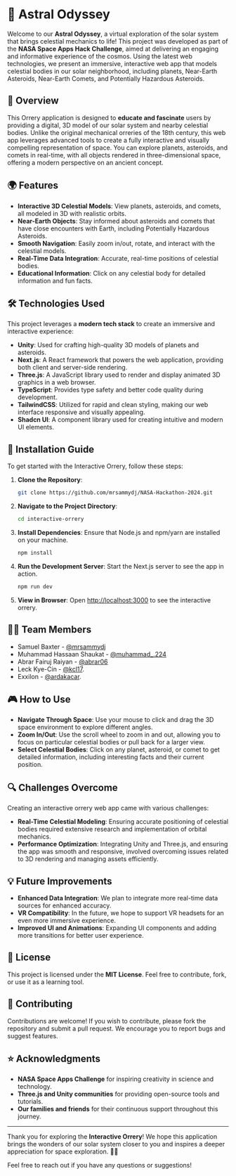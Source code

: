 # 🌌 Astral Odyssey

Welcome to our **Astral Odyssey**, a virtual exploration of the solar system that brings celestial mechanics to life! This project was developed as part of the **NASA Space Apps Hack Challenge**, aimed at delivering an engaging and informative experience of the cosmos. Using the latest web technologies, we present an immersive, interactive web app that models celestial bodies in our solar neighborhood, including planets, Near-Earth Asteroids, Near-Earth Comets, and Potentially Hazardous Asteroids.

## 🚀 Overview

This Orrery application is designed to **educate and fascinate** users by providing a digital, 3D model of our solar system and nearby celestial bodies. Unlike the original mechanical orreries of the 18th century, this web app leverages advanced tools to create a fully interactive and visually compelling representation of space. You can explore planets, asteroids, and comets in real-time, with all objects rendered in three-dimensional space, offering a modern perspective on an ancient concept.

## 🌍 Features

- **Interactive 3D Celestial Models**: View planets, asteroids, and comets, all modeled in 3D with realistic orbits.
- **Near-Earth Objects**: Stay informed about asteroids and comets that have close encounters with Earth, including Potentially Hazardous Asteroids.
- **Smooth Navigation**: Easily zoom in/out, rotate, and interact with the celestial models.
- **Real-Time Data Integration**: Accurate, real-time positions of celestial bodies.
- **Educational Information**: Click on any celestial body for detailed information and fun facts.

## 🛠️ Technologies Used

This project leverages a **modern tech stack** to create an immersive and interactive experience:

- **Unity**: Used for crafting high-quality 3D models of planets and asteroids.
- **Next.js**: A React framework that powers the web application, providing both client and server-side rendering.
- **Three.js**: A JavaScript library used to render and display animated 3D graphics in a web browser.
- **TypeScript**: Provides type safety and better code quality during development.
- **TailwindCSS**: Utilized for rapid and clean styling, making our web interface responsive and visually appealing.
- **Shadcn UI**: A component library used for creating intuitive and modern UI elements.

## 📜 Installation Guide

To get started with the Interactive Orrery, follow these steps:

1. **Clone the Repository**:
    ```bash
    git clone https://github.com/mrsammydj/NASA-Hackathon-2024.git
    ```
2. **Navigate to the Project Directory**:
    ```bash
    cd interactive-orrery
    ```
3. **Install Dependencies**: Ensure that Node.js and npm/yarn are installed on your machine.
    ```bash
    npm install
    ```
4. **Run the Development Server**: Start the Next.js server to see the app in action.
    ```bash
    npm run dev
    ```
5. **View in Browser**: Open [http://localhost:3000](http://localhost:3000) to see the interactive orrery.

## 🧑‍🚀 Team Members

- Samuel Baxter - [@mrsammydj](https://github.com/mrsammydj)
- Muhammad Hassaan Shaukat - [@muhammad_.224](https://github.com/muhammad-hassaan-y2)
- Abrar Fairuj Raiyan - [@abrar06](https://github.com/MadCoderme)
- Leck Kye-Cin - [@kcl17](https://github.com/algorathem).
- Exxilon - [@ardakacar](https://github.com/ardakacar).

## 🎮 How to Use

- **Navigate Through Space**: Use your mouse to click and drag the 3D space environment to explore different angles.
- **Zoom In/Out**: Use the scroll wheel to zoom in and out, allowing you to focus on particular celestial bodies or pull back for a larger view.
- **Select Celestial Bodies**: Click on any planet, asteroid, or comet to get detailed information, including interesting facts and their current position.

## 🔍 Challenges Overcome

Creating an interactive orrery web app came with various challenges:

- **Real-Time Celestial Modeling**: Ensuring accurate positioning of celestial bodies required extensive research and implementation of orbital mechanics.
- **Performance Optimization**: Integrating Unity and Three.js, and ensuring the app was smooth and responsive, involved overcoming issues related to 3D rendering and managing assets efficiently.

## 💡 Future Improvements

- **Enhanced Data Integration**: We plan to integrate more real-time data sources for enhanced accuracy.
- **VR Compatibility**: In the future, we hope to support VR headsets for an even more immersive experience.
- **Improved UI and Animations**: Expanding UI components and adding more transitions for better user experience.

## 📄 License

This project is licensed under the **MIT License**. Feel free to contribute, fork, or use it as a learning tool.

## 🤝 Contributing

Contributions are welcome! If you wish to contribute, please fork the repository and submit a pull request. We encourage you to report bugs and suggest features.

## ⭐ Acknowledgments

- **NASA Space Apps Challenge** for inspiring creativity in science and technology.
- **Three.js and Unity communities** for providing open-source tools and tutorials.
- **Our families and friends** for their continuous support throughout this journey.

---

Thank you for exploring the **Interactive Orrery**! We hope this application brings the wonders of our solar system closer to you and inspires a deeper appreciation for space exploration. 🚀✨

Feel free to reach out if you have any questions or suggestions!
